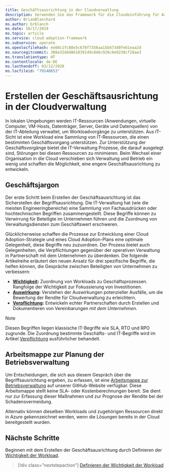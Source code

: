 ```yaml
---
title: Geschäftsausrichtung in der Cloudverwaltung
description: Verwenden Sie das Framework für die Cloudeinführung für Azure, um zu erfahren, wie Sie Ihre Cloudvorgänge besser verwalten und eine engere Geschäftsausrichtung entwickeln können.
author: BrianBlanchard
ms.author: brblanch
ms.date: 10/17/2019
ms.topic: article
ms.service: cloud-adoption-framework
ms.subservice: operate
ms.openlocfilehash: ee88c1fc88e5c678f7356aa15b473d0fe61eaa2d
ms.sourcegitcommit: 388e32dd4861039149c846c926c0e9230cf28ae3
ms.translationtype: HT
ms.contentlocale: de-DE
ms.lasthandoff: 03/12/2020
ms.locfileid: "79140653"
---
```

# <a name="create-business-alignment-in-cloud-management"></a>Erstellen der Geschäftsausrichtung in der Cloudverwaltung

In lokalen Umgebungen werden IT-Ressourcen (Anwendungen, virtuelle Computer, VM-Hosts, Datenträger, Server, Geräte und Datenquellen) von der IT-Abteilung verwaltet, um Workloadvorgänge zu unterstützen. Aus IT-Sicht ist eine Workload eine Sammlung von IT-Ressourcen, die einen bestimmten Geschäftsvorgang unterstützen. Zur Unterstützung der Geschäftsvorgänge bietet die IT-Verwaltung Prozesse, die darauf ausgelegt sind, Störungen bei diesen Ressourcen zu minimieren. Beim Wechsel einer Organisation in die Cloud verschieben sich Verwaltung und Betrieb ein wenig und schaffen die Möglichkeit, eine engere Geschäftsausrichtung zu entwickeln.

## <a name="business-vernacular"></a>Geschäftsjargon

Der erste Schritt beim Erstellen der Geschäftsausrichtung ist das Sicherstellen der Begriffsausrichtung. Die IT-Verwaltung hat (wie die meisten Engineeringbereiche) eine Sammlung von Fachausdrücken oder hochtechnischen Begriffen zusammengestellt. Diese Begriffe können zu Verwirrung für Beteiligte im Unternehmen führen und die Zuordnung von Verwaltungsdiensten zum Geschäftswert erschweren.

Glücklicherweise schaffen die Prozesse zur Entwicklung einer Cloud Adoption-Strategie und eines Cloud Adoption-Plans eine optimale Gelegenheit, diese Begriffe neu zuzuordnen. Der Prozess bietet auch Gelegenheiten, die Verpflichtungen gegenüber der operativen Verwaltung in Partnerschaft mit dem Unternehmen zu überdenken. Die folgende Artikelreihe erläutert den neuen Ansatz für drei spezifische Begriffe, die helfen können, die Gespräche zwischen Beteiligten von Unternehmen zu verbessern:

- **[Wichtigkeit](./criticality.md):** Zuordnung von Workloads zu Geschäftsprozessen. Rangfolge der Wichtigkeit zur Fokussierung von Investitionen.
- **[Auswirkung](./impact.md):** Verstehen der Auswirkungen potenzieller Ausfälle, um die Bewertung der Rendite für Cloudverwaltung zu erleichtern.
- **[Verpflichtung](./commitment.md):** Entwickeln echter Partnerschaften durch Erstellen und Dokumentieren von Vereinbarungen *mit dem Unternehmen*.

> [!NOTE]
> Diesen Begriffen liegen klassische IT-Begriffe wie SLA, RTO und RPO zugrunde. Die Zuordnung bestimmte Geschäfts- und IT-Begriffe wird im Artikel [Verpflichtung](./commitment.md) ausführlicher behandelt.

## <a name="ops-management-planning-workbook"></a>Arbeitsmappe zur Planung der Betriebsverwaltung

Um Entscheidungen, die sich aus diesem Gespräch über die Begriffsausrichtung ergeben, zu erfassen, ist eine [Arbeitsmappe zur Betriebsverwaltung](https://raw.githubusercontent.com/microsoft/CloudAdoptionFramework/master/manage/opsmanagementworkbook.xlsx) auf unserer GitHub-Website verfügbar. Diese Arbeitsmappe stellt keine SLA- oder Kostenberechnungen bereit. Sie dient nur zur Erfassung dieser Maßnahmen und zur Prognose der Rendite bei der Schadensvermeidung.

Alternativ können dieselben Workloads und zugehörigen Ressourcen direkt in Azure gekennzeichnet werden, wenn die Lösungen bereits in der Cloud bereitgestellt wurden.

## <a name="next-steps"></a>Nächste Schritte

Beginnen mit dem Erstellen der Geschäftsausrichtung durch Definieren der [Wichtigkeit der Workload](./criticality.md).

> [!div class="nextstepaction"]
> [Definieren der Wichtigkeit der Workload](./criticality.md)
